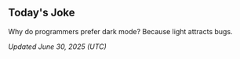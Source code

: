 ## Today's Joke
Why do programmers prefer dark mode? Because light attracts bugs.

*Updated June 30, 2025 (UTC)*
